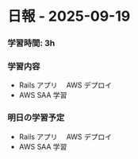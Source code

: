 # 日報 - 2025-09-19

### 学習時間: 3h

### 学習内容

- Rails アプリ　 AWS デプロイ
- AWS SAA 学習

### 明日の学習予定

- Rails アプリ　 AWS デプロイ
- AWS SAA 学習
